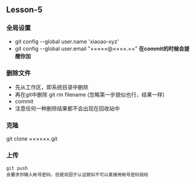 ## Lesson-5


### 全局设置
  * git config --global user.name 'xiaoao-xyz'
  * git config --global user.email "×××××@××××.××"
  **在commit的时候会提醒你加**
  
### 删除文件
  * 先从工作区，即系统目录中删除
  * 再在git中删除 git rm filename (忽略第一步貌似也行，结果一样) 
  * commit
  * 注意任何一种删除结果都不会出现在回收站中
  
### 克隆
   git clone ××××××.git
   
### 上传
    git push
    会要求你输入帐号密码，但是双因子认证貌似不可以直接用帐号密码授权
